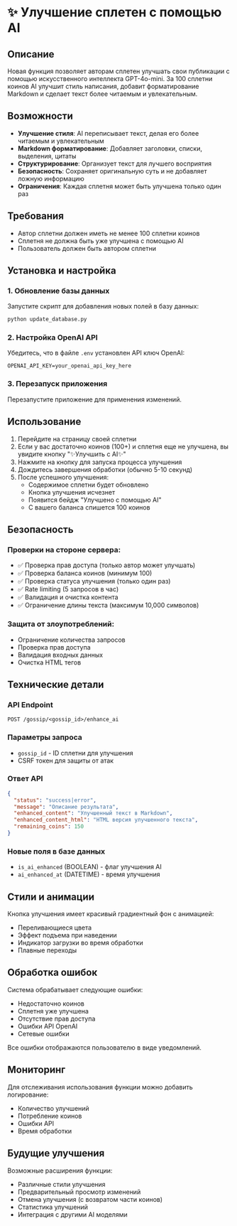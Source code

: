 # ✨ Улучшение сплетен с помощью AI

## Описание

Новая функция позволяет авторам сплетен улучшать свои публикации с помощью искусственного интеллекта GPT-4o-mini. За 100 сплетни коинов AI улучшит стиль написания, добавит форматирование Markdown и сделает текст более читаемым и увлекательным.

## Возможности

- **Улучшение стиля**: AI переписывает текст, делая его более читаемым и увлекательным
- **Markdown форматирование**: Добавляет заголовки, списки, выделения, цитаты
- **Структурирование**: Организует текст для лучшего восприятия
- **Безопасность**: Сохраняет оригинальную суть и не добавляет ложную информацию
- **Ограничения**: Каждая сплетня может быть улучшена только один раз

## Требования

- Автор сплетни должен иметь не менее 100 сплетни коинов
- Сплетня не должна быть уже улучшена с помощью AI
- Пользователь должен быть автором сплетни

## Установка и настройка

### 1. Обновление базы данных

Запустите скрипт для добавления новых полей в базу данных:

```bash
python update_database.py
```

### 2. Настройка OpenAI API

Убедитесь, что в файле `.env` установлен API ключ OpenAI:

```
OPENAI_API_KEY=your_openai_api_key_here
```

### 3. Перезапуск приложения

Перезапустите приложение для применения изменений.

## Использование

1. Перейдите на страницу своей сплетни
2. Если у вас достаточно коинов (100+) и сплетня еще не улучшена, вы увидите кнопку "✨Улучшить с AI✨"
3. Нажмите на кнопку для запуска процесса улучшения
4. Дождитесь завершения обработки (обычно 5-10 секунд)
5. После успешного улучшения:
   - Содержимое сплетни будет обновлено
   - Кнопка улучшения исчезнет
   - Появится бейдж "Улучшено с помощью AI"
   - С вашего баланса спишется 100 коинов

## Безопасность

### Проверки на стороне сервера:
- ✅ Проверка прав доступа (только автор может улучшать)
- ✅ Проверка баланса коинов (минимум 100)
- ✅ Проверка статуса улучшения (только один раз)
- ✅ Rate limiting (5 запросов в час)
- ✅ Валидация и очистка контента
- ✅ Ограничение длины текста (максимум 10,000 символов)

### Защита от злоупотреблений:
- Ограничение количества запросов
- Проверка прав доступа
- Валидация входных данных
- Очистка HTML тегов

## Технические детали

### API Endpoint
```
POST /gossip/<gossip_id>/enhance_ai
```

### Параметры запроса
- `gossip_id` - ID сплетни для улучшения
- CSRF токен для защиты от атак

### Ответ API
```json
{
  "status": "success|error",
  "message": "Описание результата",
  "enhanced_content": "Улучшенный текст в Markdown",
  "enhanced_content_html": "HTML версия улучшенного текста",
  "remaining_coins": 150
}
```

### Новые поля в базе данных
- `is_ai_enhanced` (BOOLEAN) - флаг улучшения AI
- `ai_enhanced_at` (DATETIME) - время улучшения

## Стили и анимации

Кнопка улучшения имеет красивый градиентный фон с анимацией:
- Переливающиеся цвета
- Эффект подъема при наведении
- Индикатор загрузки во время обработки
- Плавные переходы

## Обработка ошибок

Система обрабатывает следующие ошибки:
- Недостаточно коинов
- Сплетня уже улучшена
- Отсутствие прав доступа
- Ошибки API OpenAI
- Сетевые ошибки

Все ошибки отображаются пользователю в виде уведомлений.

## Мониторинг

Для отслеживания использования функции можно добавить логирование:
- Количество улучшений
- Потребление коинов
- Ошибки API
- Время обработки

## Будущие улучшения

Возможные расширения функции:
- Различные стили улучшения
- Предварительный просмотр изменений
- Отмена улучшения (с возвратом части коинов)
- Статистика улучшений
- Интеграция с другими AI моделями
